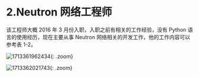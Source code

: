 # 2.Neutron 网络工程师

该工程师大概 2016 年 3 月份入职，入职之前有相关的工作经验，没有 Python 语言的使用经历，现在主要从事 Neutron 网络相关的开发工作，他的工作内容可以参考表 1-2。

![1713361962434](https://cdn.jsdelivr.net/gh/hujianli94/picx-images-hosting@master/1713361962434.7awyex8qp9.webp){: .zoom}

![1713362021743](https://cdn.jsdelivr.net/gh/hujianli94/picx-images-hosting@master/1713362021743.7sn03ibe9i.webp){: .zoom}
